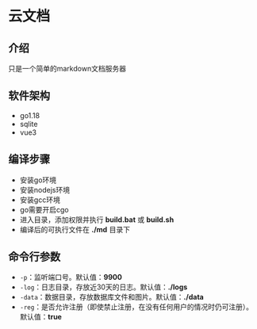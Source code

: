 # 云文档

## 介绍
只是一个简单的markdown文档服务器

## 软件架构
- go1.18
- sqlite
- vue3

## 编译步骤
- 安装go环境
- 安装nodejs环境
- 安装gcc环境
- go需要开启cgo
- 进入目录，添加权限并执行 **build.bat** 或 **build.sh**
- 编译后的可执行文件在 **./md** 目录下

## 命令行参数
- `-p`：监听端口号。默认值：**9900**
- `-log`：日志目录，存放近30天的日志。默认值：**./logs**
- `-data`：数据目录，存放数据库文件和图片。默认值：**./data**
- `-reg`：是否允许注册（即使禁止注册，在没有任何用户的情况时仍可注册）。默认值：**true**
